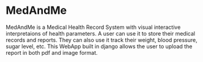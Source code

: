 # MedAndMe
MedAndMe is a Medical Health Record System with visual interactive interpretaions of health parameters. A user can use it to store their medical records and reports. They can also use it track their weight, blood pressure, sugar level, etc. This WebApp built in django allows the user to upload the report in both pdf and image format.
